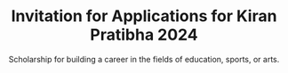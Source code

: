 ---
title: " Invitation for Applications for Kiran Pratibha 2024"   
subtitle:  "  Scholarship for building a career in the fields of education, sports, or arts."
text : " “  Be The Best You Can be With the pratibha scholarship program”"
button: " Pratibha App now"

paragraph: "Since 2016, the Kiran Foundation has been dedicated to empowering talented students in their pursuit of excellence. Our alumni are achieving remarkable success, while others are diligently working towards building their future in their respective fields."

paragraph2: " This year, we continue our commitment to providing comprehensive support to talented and economically disadvantaged students in their chosen field of education, sports, or arts. Our support extends beyond financial assistance to include personalized guidance and counseling. Our ultimate goal is to equip these students with the skills and confidence to not only improve their family's standard of living but also become a source of inspiration for society by harnessing their talents effectively."

eligibilty: "Eligibility Criteria:"
eligibiltyListOne: " Age: Applicants must be at least 14 years old or have passed the 8th grade."  
eligibiltyListTwo: " Type: Applicants must demonstrate exceptional talent and potential."
eligibiltyListThird: "  Financial Status: The family's monthly income should not exceed ₹20,000."
eligibiltyListFourth: " Other Scholarships: Applicants must not be recipients of any other scholarship (private or sponsored by state or central government)."

dates: " Important Dates:"
datesListOne: " Last Date for Submitting Applications: April 30, 2024"
datesListTwo: " Notification of Selected Students for Interviews: May 15, 2024"
datesListThird: "  Notification of Selected Students for Scholarships: June 2, 2024"

documents: " Required Documents with the Application:"
documentsListOne: " Verified copies of the mark sheets for the last 3 years."
documentsListTwo: " Verified copies of certificates for other achievements.
            Proof of financial status."
documentsListThird: " Proof of financial status."            
documentsListFourth: " Two recommendation letters written by independent and reputable individuals."
list: " Names, addresses, and phone numbers of the recommenders."


information: " Information Required with the Application:"
infoListOne: " Student's Name, Address, Phone Number, Date of Birth, Education, and Other Qualifications."
infoListTwo: "  Explanation of the Need for the Scholarship."
infoListThird: " Names and Mobile Numbers of both Parents, along with their Educational Qualifications and Professions."

selection: "Selection Process: "
selectionListOne: "Assistance is available without regard to an applicant's caste, community, gender, or religion. The sole eligibility criteria for assistance are: verified qualifications, family income, and the student's desire to succeed. "
selectionListTwo: " To assess the actual need and financial hardship faced by the student, the Kiran Foundation team collects documents and other supporting evidence from the student and their family members."
selectionListThird: " Please note that selection of all applicants may not be possible. cd By applying, all applicants acknowledge and agree to accept the final decision of the Kiran Foundation."

downloadApp : "Download Pratibha App"
googleform: " Apply by Google Form"












---